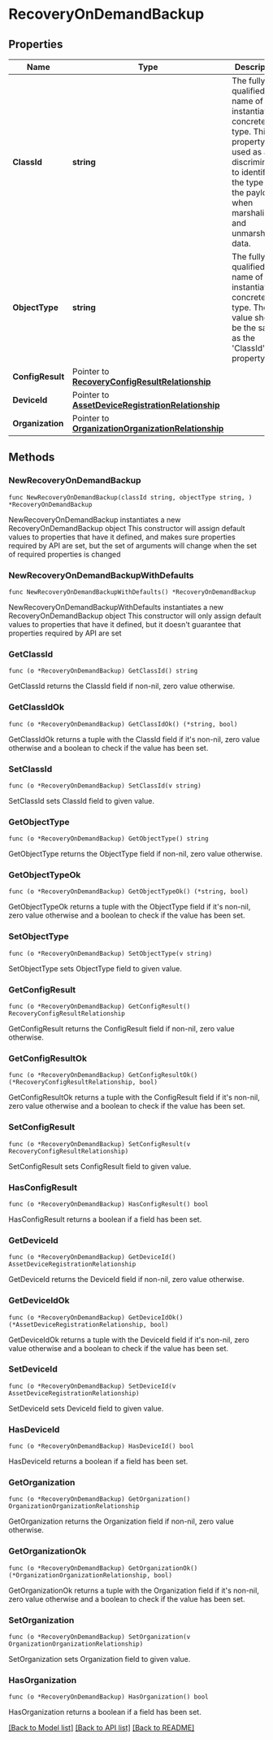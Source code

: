 # RecoveryOnDemandBackup

## Properties

Name | Type | Description | Notes
------------ | ------------- | ------------- | -------------
**ClassId** | **string** | The fully-qualified name of the instantiated, concrete type. This property is used as a discriminator to identify the type of the payload when marshaling and unmarshaling data. | [default to "recovery.OnDemandBackup"]
**ObjectType** | **string** | The fully-qualified name of the instantiated, concrete type. The value should be the same as the &#39;ClassId&#39; property. | [default to "recovery.OnDemandBackup"]
**ConfigResult** | Pointer to [**RecoveryConfigResultRelationship**](RecoveryConfigResultRelationship.md) |  | [optional] 
**DeviceId** | Pointer to [**AssetDeviceRegistrationRelationship**](AssetDeviceRegistrationRelationship.md) |  | [optional] 
**Organization** | Pointer to [**OrganizationOrganizationRelationship**](OrganizationOrganizationRelationship.md) |  | [optional] 

## Methods

### NewRecoveryOnDemandBackup

`func NewRecoveryOnDemandBackup(classId string, objectType string, ) *RecoveryOnDemandBackup`

NewRecoveryOnDemandBackup instantiates a new RecoveryOnDemandBackup object
This constructor will assign default values to properties that have it defined,
and makes sure properties required by API are set, but the set of arguments
will change when the set of required properties is changed

### NewRecoveryOnDemandBackupWithDefaults

`func NewRecoveryOnDemandBackupWithDefaults() *RecoveryOnDemandBackup`

NewRecoveryOnDemandBackupWithDefaults instantiates a new RecoveryOnDemandBackup object
This constructor will only assign default values to properties that have it defined,
but it doesn't guarantee that properties required by API are set

### GetClassId

`func (o *RecoveryOnDemandBackup) GetClassId() string`

GetClassId returns the ClassId field if non-nil, zero value otherwise.

### GetClassIdOk

`func (o *RecoveryOnDemandBackup) GetClassIdOk() (*string, bool)`

GetClassIdOk returns a tuple with the ClassId field if it's non-nil, zero value otherwise
and a boolean to check if the value has been set.

### SetClassId

`func (o *RecoveryOnDemandBackup) SetClassId(v string)`

SetClassId sets ClassId field to given value.


### GetObjectType

`func (o *RecoveryOnDemandBackup) GetObjectType() string`

GetObjectType returns the ObjectType field if non-nil, zero value otherwise.

### GetObjectTypeOk

`func (o *RecoveryOnDemandBackup) GetObjectTypeOk() (*string, bool)`

GetObjectTypeOk returns a tuple with the ObjectType field if it's non-nil, zero value otherwise
and a boolean to check if the value has been set.

### SetObjectType

`func (o *RecoveryOnDemandBackup) SetObjectType(v string)`

SetObjectType sets ObjectType field to given value.


### GetConfigResult

`func (o *RecoveryOnDemandBackup) GetConfigResult() RecoveryConfigResultRelationship`

GetConfigResult returns the ConfigResult field if non-nil, zero value otherwise.

### GetConfigResultOk

`func (o *RecoveryOnDemandBackup) GetConfigResultOk() (*RecoveryConfigResultRelationship, bool)`

GetConfigResultOk returns a tuple with the ConfigResult field if it's non-nil, zero value otherwise
and a boolean to check if the value has been set.

### SetConfigResult

`func (o *RecoveryOnDemandBackup) SetConfigResult(v RecoveryConfigResultRelationship)`

SetConfigResult sets ConfigResult field to given value.

### HasConfigResult

`func (o *RecoveryOnDemandBackup) HasConfigResult() bool`

HasConfigResult returns a boolean if a field has been set.

### GetDeviceId

`func (o *RecoveryOnDemandBackup) GetDeviceId() AssetDeviceRegistrationRelationship`

GetDeviceId returns the DeviceId field if non-nil, zero value otherwise.

### GetDeviceIdOk

`func (o *RecoveryOnDemandBackup) GetDeviceIdOk() (*AssetDeviceRegistrationRelationship, bool)`

GetDeviceIdOk returns a tuple with the DeviceId field if it's non-nil, zero value otherwise
and a boolean to check if the value has been set.

### SetDeviceId

`func (o *RecoveryOnDemandBackup) SetDeviceId(v AssetDeviceRegistrationRelationship)`

SetDeviceId sets DeviceId field to given value.

### HasDeviceId

`func (o *RecoveryOnDemandBackup) HasDeviceId() bool`

HasDeviceId returns a boolean if a field has been set.

### GetOrganization

`func (o *RecoveryOnDemandBackup) GetOrganization() OrganizationOrganizationRelationship`

GetOrganization returns the Organization field if non-nil, zero value otherwise.

### GetOrganizationOk

`func (o *RecoveryOnDemandBackup) GetOrganizationOk() (*OrganizationOrganizationRelationship, bool)`

GetOrganizationOk returns a tuple with the Organization field if it's non-nil, zero value otherwise
and a boolean to check if the value has been set.

### SetOrganization

`func (o *RecoveryOnDemandBackup) SetOrganization(v OrganizationOrganizationRelationship)`

SetOrganization sets Organization field to given value.

### HasOrganization

`func (o *RecoveryOnDemandBackup) HasOrganization() bool`

HasOrganization returns a boolean if a field has been set.


[[Back to Model list]](../README.md#documentation-for-models) [[Back to API list]](../README.md#documentation-for-api-endpoints) [[Back to README]](../README.md)


